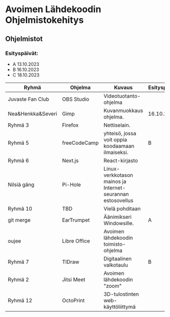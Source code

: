 # Avoimen Lähdekoodin Ohjelmistokehitys

## Ohjelmistot

### Esityspäivät:
- A 13.10.2023
- B 16.10.2023
- C 18.10.2023

| Ryhmä               | Ohjelma         | Kuvaus                                                      | Esityspäivä |
|---------------------|-----------------|-------------------------------------------------------------|-------------|
| Juvaste Fan Club    | OBS Studio      | Videotuotanto-ohjelma                                       | |
| Nea&Henkka&Severi   | Gimp            | Kuvanmuokkaus ohjelma.                                      | 16.10.2023  |
| Ryhmä 3             | Firefox         | Nettiselain.                                                | |
| Ryhmä 5             | freeCodeCamp    | yhteisö, jossa voit oppia koodaamaan ilmaiseksi.            |B |
| Ryhmä 6             | Next.js         | React-kirjasto                                              | |
| Nilsiä gäng         | Pi-Hole         | Linux-verkkotason mainos ja Internet-seurannan estosovellus | |
| Ryhmä 10            | TBD             | Vielä pohditaan                                             | |
| git merge           | EarTrumpet      | Äänimikseri Windowsille.                                    | A |
| oujee               | Libre Office    | Avoimen lähdekoodin toimisto-ohjelma                        | |
| Ryhmä 7             | TlDraw          | Digitaalinen valkotaulu                                     | B |
| Ryhmä 2    	        | Jitsi Meet      | Avoimen lähdekoodin "zoom"            	   	                | |
| Ryhmä 12            | OctoPrint       | 3D-tulostinten web-käyttöliittymä                           | |

